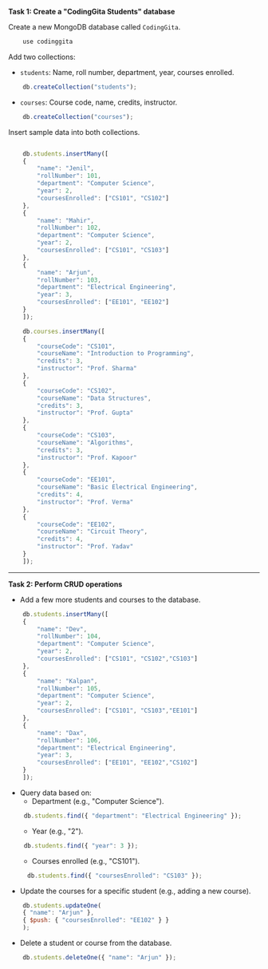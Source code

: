 

**Task 1: Create a "CodingGita Students" database**

Create a new MongoDB database called `CodingGita`.
```js
    use codinggita
```
 Add two collections:
- `students`: Name, roll number, department, year, courses enrolled.
```js
    db.createCollection("students");
```
- `courses`: Course code, name, credits, instructor.
```js
    db.createCollection("courses");
```

Insert sample data into both collections.

```js

    db.students.insertMany([
    { 
        "name": "Jenil",
        "rollNumber": 101,
        "department": "Computer Science",
        "year": 2,
        "coursesEnrolled": ["CS101", "CS102"]
    },
    { 
        "name": "Mahir",
        "rollNumber": 102,
        "department": "Computer Science",
        "year": 2,
        "coursesEnrolled": ["CS101", "CS103"]
    },
    { 
        "name": "Arjun",
        "rollNumber": 103,
        "department": "Electrical Engineering",
        "year": 3,
        "coursesEnrolled": ["EE101", "EE102"]
    }
    ]);

    db.courses.insertMany([
    { 
        "courseCode": "CS101", 
        "courseName": "Introduction to Programming", 
        "credits": 3, 
        "instructor": "Prof. Sharma" 
    },
    { 
        "courseCode": "CS102", 
        "courseName": "Data Structures", 
        "credits": 3, 
        "instructor": "Prof. Gupta" 
    },
    { 
        "courseCode": "CS103", 
        "courseName": "Algorithms", 
        "credits": 3, 
        "instructor": "Prof. Kapoor" 
    },
    { 
        "courseCode": "EE101", 
        "courseName": "Basic Electrical Engineering", 
        "credits": 4, 
        "instructor": "Prof. Verma" 
    },
    { 
        "courseCode": "EE102", 
        "courseName": "Circuit Theory", 
        "credits": 4, 
        "instructor": "Prof. Yadav" 
    }
    ]);

```
---

**Task 2: Perform CRUD operations**
- Add a few more students and courses to the database.
```js
    db.students.insertMany([
    { 
        "name": "Dev",
        "rollNumber": 104,
        "department": "Computer Science",
        "year": 2,
        "coursesEnrolled": ["CS101", "CS102","CS103"]
    },
    { 
        "name": "Kalpan",
        "rollNumber": 105,
        "department": "Computer Science",
        "year": 2,
        "coursesEnrolled": ["CS101", "CS103","EE101"]
    },
    { 
        "name": "Dax",
        "rollNumber": 106,
        "department": "Electrical Engineering",
        "year": 3,
        "coursesEnrolled": ["EE101", "EE102","CS102"]
    }
    ]);
```
- Query data based on:
  - Department (e.g., "Computer Science").
  ```js
   db.students.find({ "department": "Electrical Engineering" });
  ```
  - Year (e.g., "2").
  ```js
   db.students.find({ "year": 3 });
  ```
  - Courses enrolled (e.g., "CS101").
  ```js
    db.students.find({ "coursesEnrolled": "CS103" });
    ```
- Update the courses for a specific student (e.g., adding a new course).
```js
    db.students.updateOne(
    { "name": "Arjun" },
    { $push: { "coursesEnrolled": "EE102" } }
    );
```
- Delete a student or course from the database.
```js
    db.students.deleteOne({ "name": "Arjun" });
```


